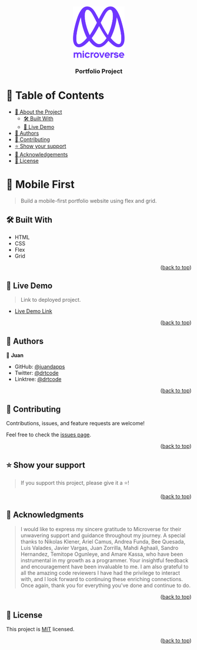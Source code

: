 <a name="readme-top"></a>

<div align="center">
  <img src="murple_logo.png" alt="logo" width="140"  height="auto" />
  <br/>

  <h3><b>Portfolio Project</b></h3>

</div>

<!-- TABLE OF CONTENTS -->

# 📗 Table of Contents

- [📖 About the Project](#about-project)
  - [🛠 Built With](#built-with)
  - [🚀 Live Demo](#live-demo)
- [👥 Authors](#authors)
- [🤝 Contributing](#contributing)
- [⭐️ Show your support](#support)
- [🙏 Acknowledgements](#acknowledgements)
- [📝 License](#license)

<!-- PROJECT DESCRIPTION -->

# 📖 Mobile First<a name="about-project"></a>

> Build a mobile-first portfolio website using flex and grid. 

## 🛠 Built With <a name="built-with"></a>

- HTML
- CSS
- Flex
- Grid

<p align="right">(<a href="#readme-top">back to top</a>)</p>

<!-- LIVE DEMO -->

## 🚀 Live Demo <a name="live-demo"></a>

> Link to deployed project.

- [Live Demo Link](https://google.com)

<p align="right">(<a href="#readme-top">back to top</a>)</p>

<!-- AUTHORS -->

## 👥 Authors <a name="authors"></a>

👤 **Juan**

- GitHub: [@juandapps](https://github.com/juandapps)
- Twitter: [@drtcode](https://twitter.com/drtcode)
- Linktree: [@drtcode](https://linktr.ee/drtcode)

<p align="right">(<a href="#readme-top">back to top</a>)</p>

<!-- CONTRIBUTING -->

## 🤝 Contributing <a name="contributing"></a>

Contributions, issues, and feature requests are welcome!

Feel free to check the [issues page](../../issues/).

<p align="right">(<a href="#readme-top">back to top</a>)</p>

<!-- SUPPORT -->

## ⭐️ Show your support <a name="support"></a>

> If you support this project, please give it a ⭐️!

<p align="right">(<a href="#readme-top">back to top</a>)</p>

<!-- ACKNOWLEDGEMENTS -->

## 🙏 Acknowledgments <a name="acknowledgements"></a>

> I would like to express my sincere gratitude to Microverse for their unwavering support and guidance throughout my
> journey. A special thanks to Nikolas Klener, Ariel Camus, Andrea Funda, Bee Quesada, Luis Valades, Javier Vargas,
> Juan Zorrilla, Mahdi Aghaali, Sandro Hernandez, Temitope Ogunleye, and Amare Kassa, who have been instrumental in my growth as a programmer. Your insightful feedback and encouragement have been invaluable to me. I am also grateful to all the amazing code reviewers I have had the privilege to interact with, and I look forward to continuing these enriching connections. Once again, thank you for everything you've done and continue to do.

<p align="right">(<a href="#readme-top">back to top</a>)</p>

<!-- FAQ (optional) -->

<!-- LICENSE -->

## 📝 License <a name="license"></a>

This project is [MIT](./LICENSE) licensed.

<p align="right">(<a href="#readme-top">back to top</a>)</p>
